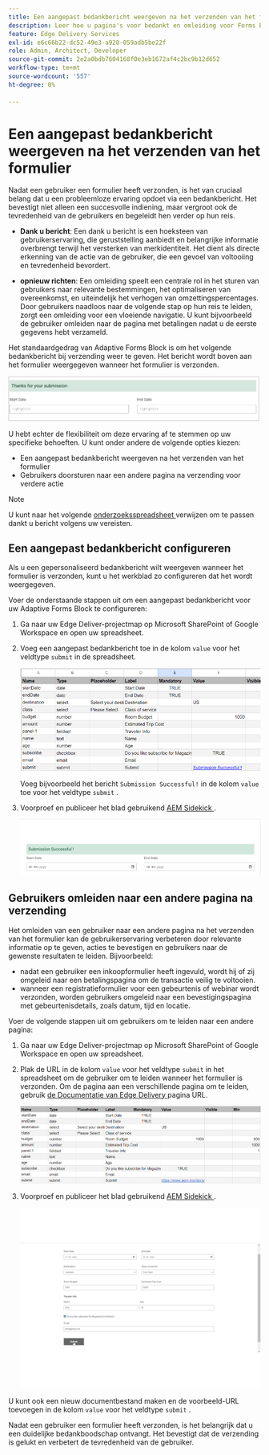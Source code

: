 ```yaml
---
title: Een aangepast bedankbericht weergeven na het verzenden van het formulier
description: Leer hoe u pagina's voor bedankt en omleiding voor Forms Block configureert om de gebruikerservaring te optimaliseren en gebruikersreizen te stroomlijnen.
feature: Edge Delivery Services
exl-id: e6c66b22-dc52-49e3-a920-059adb5be22f
role: Admin, Architect, Developer
source-git-commit: 2e2a0bdb7604168f0e3eb1672af4c2bc9b12d652
workflow-type: tm+mt
source-wordcount: '557'
ht-degree: 0%

---
```


# Een aangepast bedankbericht weergeven na het verzenden van het formulier

Nadat een gebruiker een formulier heeft verzonden, is het van cruciaal belang dat u een probleemloze ervaring opdoet via een bedankbericht. Het bevestigt niet alleen een succesvolle indiening, maar vergroot ook de tevredenheid van de gebruikers en begeleidt hen verder op hun reis.

- **Dank u bericht**: Een dank u bericht is een hoeksteen van gebruikerservaring, die geruststelling aanbiedt en belangrijke informatie overbrengt terwijl het versterken van merkidentiteit. Het dient als directe erkenning van de actie van de gebruiker, die een gevoel van voltooiing en tevredenheid bevordert.

- **opnieuw richten**: Een omleiding speelt een centrale rol in het sturen van gebruikers naar relevante bestemmingen, het optimaliseren van overeenkomst, en uiteindelijk het verhogen van omzettingspercentages. Door gebruikers naadloos naar de volgende stap op hun reis te leiden, zorgt een omleiding voor een vloeiende navigatie. U kunt bijvoorbeeld de gebruiker omleiden naar de pagina met betalingen nadat u de eerste gegevens hebt verzameld.

Het standaardgedrag van Adaptive Forms Block is om het volgende bedankbericht bij verzending weer te geven. Het bericht wordt boven aan het formulier weergegeven wanneer het formulier is verzonden.

![ gebrek dank u bericht ](/help/edge/assets/thank-you-message.png)

U hebt echter de flexibiliteit om deze ervaring af te stemmen op uw specifieke behoeften. U kunt onder andere de volgende opties kiezen:

- Een aangepast bedankbericht weergeven na het verzenden van het formulier
- Gebruikers doorsturen naar een andere pagina na verzending voor verdere actie

>[!NOTE]
>
> U kunt naar het volgende [ onderzoeksspreadsheet ](/help/edge/docs/forms/assets/enquiry.xlsx) verwijzen om te passen dankt u bericht volgens uw vereisten.

## Een aangepast bedankbericht configureren

Als u een gepersonaliseerd bedankbericht wilt weergeven wanneer het formulier is verzonden, kunt u het werkblad zo configureren dat het wordt weergegeven.

Voer de onderstaande stappen uit om een aangepast bedankbericht voor uw Adaptive Forms Block te configureren:

1. Ga naar uw Edge Deliver-projectmap op Microsoft SharePoint of Google Workspace en open uw spreadsheet.
1. Voeg een aangepast bedankbericht toe in de kolom `value` voor het veldtype `submit` in de spreadsheet.

   ![ Aangepast Thanku bericht ](/help/edge/docs/forms/assets/thankyou-custommessage.png)

   Voeg bijvoorbeeld het bericht `Submission Successful!` in de kolom `value` toe voor het veldtype `submit` .

1. Voorproef en publiceer het blad gebruikend [ AEM Sidekick ](https://www.aem.live/developer/tutorial#preview-and-publish-your-content).

   ![ Aangepast Thanku bericht ](/help/edge/docs/forms/assets/customized-thank-you-message.png)

## Gebruikers omleiden naar een andere pagina na verzending

Het omleiden van een gebruiker naar een andere pagina na het verzenden van het formulier kan de gebruikerservaring verbeteren door relevante informatie op te geven, acties te bevestigen en gebruikers naar de gewenste resultaten te leiden. Bijvoorbeeld:

- nadat een gebruiker een inkoopformulier heeft ingevuld, wordt hij of zij omgeleid naar een betalingspagina om de transactie veilig te voltooien.
- wanneer een registratieformulier voor een gebeurtenis of webinar wordt verzonden, worden gebruikers omgeleid naar een bevestigingspagina met gebeurtenisdetails, zoals datum, tijd en locatie.

Voer de volgende stappen uit om gebruikers om te leiden naar een andere pagina:

1. Ga naar uw Edge Deliver-projectmap op Microsoft SharePoint of Google Workspace en open uw spreadsheet.
1. Plak de URL in de kolom `value` voor het veldtype `submit` in het spreadsheet om de gebruiker om te leiden wanneer het formulier is verzonden.
Om de pagina aan een verschillende pagina om te leiden, gebruik [ de Documentatie van Edge Delivery ](https://www.aem.live/docs/) pagina URL.

   ![ Thankyou redirect URL ](/help/edge/docs/forms/assets/thankyou-redirecturl.png)

1. Voorproef en publiceer het blad gebruikend [ AEM Sidekick ](https://www.aem.live/developer/tutorial#preview-and-publish-your-content).

   ![ Redirect het bericht van Thanku ](/help/edge/docs/forms/assets/thankyou-redirectpage.gif)

U kunt ook een nieuw documentbestand maken en de voorbeeld-URL toevoegen in de kolom `value` voor het veldtype `submit` .

Nadat een gebruiker een formulier heeft verzonden, is het belangrijk dat u een duidelijke bedankboodschap ontvangt. Het bevestigt dat de verzending is gelukt en verbetert de tevredenheid van de gebruiker.

